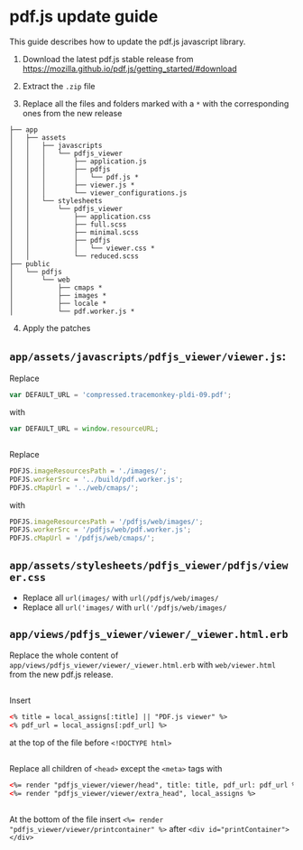 # pdf.js update guide

This guide describes how to update the pdf.js javascript library.

1. Download the latest pdf.js stable release from https://mozilla.github.io/pdf.js/getting_started/#download

2. Extract the `.zip` file

3. Replace all the files and folders marked with a `*` with the corresponding ones from  the new release
```
├── app
│   ├── assets
│   │   ├── javascripts
│   │   │   └── pdfjs_viewer
│   │   │       ├── application.js
│   │   │       ├── pdfjs
│   │   │       │   └── pdf.js *
│   │   │       ├── viewer.js *
│   │   │       └── viewer_configurations.js
│   │   └── stylesheets
│   │       └── pdfjs_viewer
│   │           ├── application.css
│   │           ├── full.scss
│   │           ├── minimal.scss
│   │           ├── pdfjs
│   │           │   └── viewer.css *
│   │           └── reduced.scss
├── public
│   └── pdfjs
│       └── web
│           ├── cmaps *
│           ├── images *
│           ├── locale *
│           └── pdf.worker.js *
```

4. Apply the patches

## `app/assets/javascripts/pdfjs_viewer/viewer.js`:

Replace
``` javascript
var DEFAULT_URL = 'compressed.tracemonkey-pldi-09.pdf';
```
with
``` javascript
var DEFAULT_URL = window.resourceURL;
```

##

Replace
``` javascript
PDFJS.imageResourcesPath = './images/';
PDFJS.workerSrc = '../build/pdf.worker.js';
PDFJS.cMapUrl = '../web/cmaps/';
```
with
``` javascript
PDFJS.imageResourcesPath = '/pdfjs/web/images/';
PDFJS.workerSrc = '/pdfjs/web/pdf.worker.js';
PDFJS.cMapUrl = '/pdfjs/web/cmaps/';
```

## `app/assets/stylesheets/pdfjs_viewer/pdfjs/viewer.css`

* Replace all `url(images/` with `url(/pdfjs/web/images/`
* Replace all `url('images/` with `url('/pdfjs/web/images/`


## `app/views/pdfjs_viewer/viewer/_viewer.html.erb`

Replace the whole content of `app/views/pdfjs_viewer/viewer/_viewer.html.erb` with `web/viewer.html` from the new pdf.js release.

##

Insert
```html
<% title = local_assigns[:title] || "PDF.js viewer" %>
<% pdf_url = local_assigns[:pdf_url] %>
```
at the top of the file before `<!DOCTYPE html>`

##

Replace all children of `<head>` except the `<meta>` tags with
```html
<%= render "pdfjs_viewer/viewer/head", title: title, pdf_url: pdf_url %>
<%= render "pdfjs_viewer/viewer/extra_head", local_assigns %>
```

##

At the bottom of the file insert `<%= render "pdfjs_viewer/viewer/printcontainer" %>` after `<div id="printContainer"></div>`
